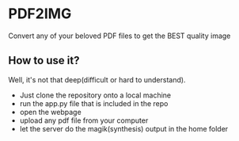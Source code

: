 # PDF2IMG
Convert any of your beloved PDF files to get the BEST quality image 


## How to use it?
Well, it's not that deep(difficult or hard to understand). 
- Just clone the repository onto a local machine
- run the app.py file that is included in the repo
- open the webpage
- upload any pdf file from your computer
- let the server do the magik(synthesis)
output in the home folder
